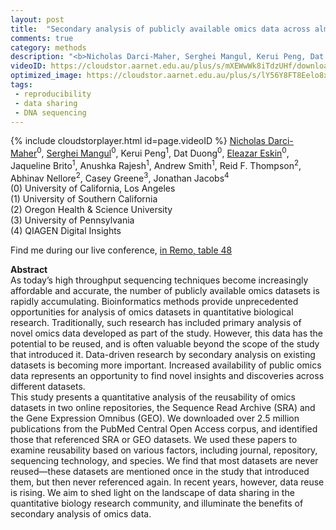 ```yaml
---
layout: post
title:  "Secondary analysis of publicly available omics data across almost 3 million publications"
comments: true
category: methods
description: "<b>Nicholas Darci-Maher, Serghei Mangul, Kerui Peng, Dat Duong, Eleazar Eskin, Jaqueline Brito, Anushka Rajesh, Andrew Smith, Reid F. Thompson, Abhinav Nellore, Casey Greene, Jonathan Jacobs</b><br/>As today’s high throughput sequencing techniques..."
videoID: https://cloudstor.aarnet.edu.au/plus/s/mXEWwWk8iTdzUHf/download
optimized_image: https://cloudstor.aarnet.edu.au/plus/s/lY56Y8FT8Eelo8x/download
tags:
 - reproducibility
 - data sharing
 - DNA sequencing
---
```

{% include cloudstorplayer.html id=page.videoID %}
[<u>Nicholas Darci-Maher</u>](https://www.linkedin.com/in/nikodarcimaher/)<sup>0</sup>, [Serghei Mangul](http://cs.ucla.edu/~serghei/)<sup>0</sup>, Kerui Peng<sup>1</sup>, Dat Duong<sup>0</sup>, [Eleazar Eskin](http://www.cs.ucla.edu/~eeskin/)<sup>0</sup>, Jaqueline Brito<sup>1</sup>, Anushka Rajesh<sup>1</sup>, Andrew Smith<sup>1</sup>, Reid F. Thompson<sup>2</sup>, Abhinav Nellore<sup>2</sup>, Casey Greene<sup>3</sup>, Jonathan Jacobs<sup>4</sup><br/>
\(0\) University of California, Los Angeles<br/>
\(1\) University of Southern California<br/>
\(2\) Oregon Health &amp; Science University<br/>
\(3\) University of Pennsylvania<br/>
\(4\) QIAGEN Digital Insights

Find me during our live conference, [in Remo, table 48](https://remo.co)

<b>Abstract</b><br/>
As today’s high throughput sequencing techniques become increasingly affordable and accurate, the number of publicly available omics datasets is rapidly accumulating. Bioinformatics methods provide unprecedented opportunities for analysis of omics datasets in quantitative biological research. Traditionally, such research has included primary analysis of novel omics data developed as part of the study. However, this data has the potential to be reused, and is often valuable beyond the scope of the study that introduced it. Data-driven research by secondary analysis on existing datasets is becoming more important. Increased availability of public omics data represents an opportunity to find novel insights and discoveries across different datasets. <br/>This study presents a quantitative analysis of the reusability of omics datasets in two online repositories, the Sequence Read Archive \(SRA\) and the Gene Expression Omnibus \(GEO\). We downloaded over 2.5 million publications from the PubMed Central Open Access corpus, and identified those that referenced SRA or GEO datasets. We used these papers to examine reusability based on various factors, including journal, repository, sequencing technology, and species. We find that most datasets are never reused—these datasets are mentioned once in the study that introduced them, but then never referenced again. In recent years, however, data reuse is rising. We aim to shed light on the landscape of data sharing in the quantitative biology research community, and illuminate the benefits of secondary analysis of omics data.
